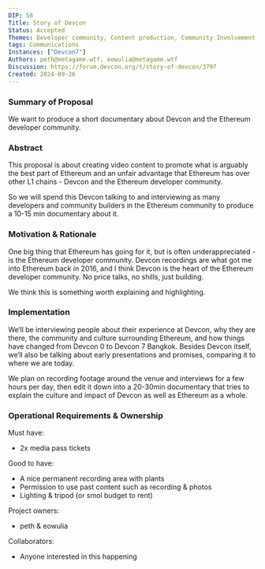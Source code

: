 ```yaml
---
DIP: 58
Title: Story of Devcon
Status: Accepted
Themes: Developer community, Content production, Community Involvement, Social
tags: Communications
Instances: ["Devcon7"]
Authors: peth@metagame.wtf, eowulia@metagame.wtf
Discussion: https://forum.devcon.org/t/story-of-devcon/3797
Created: 2024-09-26
---
```


### Summary of Proposal
We want to produce a short documentary about Devcon and the Ethereum developer community.

### Abstract  
This proposal is about creating video content to promote what is arguably the best part of Ethereum and an unfair advantage that Ethereum has over other L1 chains - Devcon and the Ethereum developer community.

So we will spend this Devcon talking to and interviewing as many developers and community builders in the Ethereum community to produce a 10-15 min documentary about it.

### Motivation & Rationale  
One big thing that Ethereum has going for it, but is often underappreciated - is the Ethereum developer community. Devcon recordings are what got me into Ethereum back in 2016, and I think Devcon is the heart of the Ethereum developer community. No price talks, no shills, just building.

We think this is something worth explaining and highlighting.

### Implementation  
We‘ll be interviewing people about their experience at Devcon, why they are there, the community and culture surrounding Ethereum, and how things have changed from Devcon 0 to Devcon 7 Bangkok. Besides Devcon itself, we‘ll also be talking about early presentations and promises, comparing it to where we are today.

We plan on recording footage around the venue and interviews for a few hours per day, then edit it down into a 20-30min documentary that tries to explain the culture and impact of Devcon as well as Ethereum as a whole.
### Operational Requirements & Ownership

Must have:
- 2x media pass tickets

Good to have:
- A nice permanent recording area with plants
- Permission to use past content such as recording & photos
- Lighting & tripod (or smol budget to rent)

Project owners:
- peth & eowulia

Collaborators:
- Anyone interested in this happening
